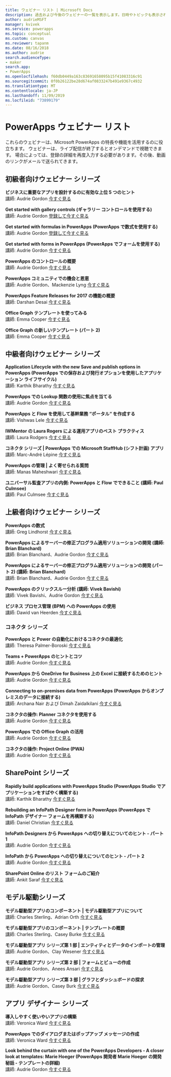 ```yaml
---
title: ウェビナー リスト | Microsoft Docs
description: 過去および今後のウェビナーの一覧を表示します。日時やトピックも表示されます。
author: audrieMSFT
manager: kvivek
ms.service: powerapps
ms.topic: conceptual
ms.custom: canvas
ms.reviewer: tapanm
ms.date: 08/16/2018
ms.author: audrie
search.audienceType:
- maker
search.app:
- PowerApps
ms.openlocfilehash: f60db0449a163c83691658095b15f41083316c91
ms.sourcegitcommit: 0f0b26122be28d674af0833247b491e9367c4932
ms.translationtype: MT
ms.contentlocale: ja-JP
ms.lasthandoff: 11/09/2019
ms.locfileid: "73899179"
---
```

# <a name="powerapps-webinar-listing"></a>PowerApps ウェビナー リスト #
これらのウェビナーは、Microsoft PowerApps の特長や機能を活用するのに役立ちます。 ウェビナーは、ライブ配信が終了するとオンデマンドで視聴できます。 場合によっては、登録の詳細を再度入力する必要があります。その後、動画のリンクがメールで送られてきます。 

## <a name="beginner-webinar-series"></a>初級者向けウェビナー シリーズ ##
**ビジネスに重要なアプリを設計するのに有効な上位 5 つのヒント**
<br>講師: Audrie Gordon [今すぐ見る](https://powerusers.microsoft.com/t5/Live-Events-and-Webinars/Top-5-tips-for-designing-and-building-PowerApps-that-mean/m-p/116843)

**Get started with gallery controls (ギャラリー コントロールを使用する)**
<br>講師: Audrie Gordon [登録して今すぐ見る](https://info.microsoft.com/US-EAD-WBNR-FY17-02Feb-28-GettingStartedwithPowerAppsGalleries300759_01Registration-ForminBody.html)

**Get started with formulas in PowerApps (PowerApps で数式を使用する)**
<br>講師: Audrie Gordon [登録して今すぐ見る](https://info.microsoft.com/US-EAD-WBNR-FY17-03Mar-14-GettingStartedwithPowerAppsFormulas300770_01Registration-ForminBody.html)

**Get started with forms in PowerApps (PowerApps でフォームを使用する)**
<br>講師: Audrie Gordon [今すぐ見る](https://powerusers.microsoft.com/t5/Live-Events-and-Webinars/Getting-Started-with-PowerApp-Forms/m-p/116842)

**PowerApps のコントロールの概要**
<br>講師: Audrie Gordon [今すぐ見る](https://powerusers.microsoft.com/t5/Live-Events-and-Webinars/Introduction-to-PowerApps-Controls/m-p/116844)

**PowerApps コミュニティでの機会と恩恵**
<br> 講師: Audrie Gordon、Mackenzie Lyng [今すぐ見る](https://powerusers.microsoft.com/t5/Live-Events-and-Webinars/PowerApps-Community-Opportunities-and-Rewards/m-p/116856)

**PowerApps Feature Releases for 2017 の機能の概要**
<br>講師: Darshan Desai [今すぐ見る](https://powerusers.microsoft.com/t5/Live-Events-and-Webinars/Overview-of-PowerApps-Feature-Releases-for-2017/m-p/116858)

**Office Graph テンプレートを使ってみる**
<br>講師: Emma Cooper [今すぐ見る](https://powerusers.microsoft.com/t5/Live-Events-and-Webinars/Getting-Started-New-Office-Graph-Templates-Part-1-by-Emma-Cooper/m-p/81860)

**Office Graph の新しいテンプレート (パート 2)**
<br>講師: Emma Cooper [今すぐ見る](https://powerusers.microsoft.com/t5/Live-Events-and-Webinars/Getting-Started-New-Office-Graph-Templates-Part-2-by-Emma-Cooper/m-p/116840)

## <a name="intermediate-webinar-series"></a>中級者向けウェビナー シリーズ ##
**Application Lifecycle with the new Save and publish options in PowerApps (PowerApps での保存および発行オプションを使用したアプリケーション ライフサイクル)**
<br>講師: Karthik Bharathy [今すぐ見る](https://powerusers.microsoft.com/t5/Live-Events-and-Webinars/Application-LIfecycle-with-the-new-Save-and-publish-options-in/m-p/116860)

**PowerApps での Lookup 関数の使用に焦点を当てる**
<br>講師: Audrie Gordon [今すぐ見る](https://powerusers.microsoft.com/t5/Live-Events-and-Webinars/PowerApps-Focus-on-Using-the-Lookup-Function/m-p/116866)

**PowerApps と Flow を使用して基幹業務 “ポータル“ を作成する**
<br>講師: Vishwas Lele [今すぐ見る](https://powerusers.microsoft.com/t5/Live-Events-and-Webinars/Using-PowerApps-and-Flow-to-create-Line-of-Business-portals-by/m-p/116869)

**IWMentor の Laura Rogers による運用アプリのベスト プラクティス**
<br>講師: Laura Rodgers [今すぐ見る](https://powerusers.microsoft.com/t5/Live-Events-and-Webinars/Laura-Rogers-from-IWMentor-Shares-Best-Practices-for-Production/m-p/116871)

**コネクタ シリーズ | PowerApps での Microsoft StaffHub (シフト計画) アプリ**
<br>講師: Marc-André Lépine [今すぐ見る](https://powerusers.microsoft.com/t5/Live-Events-and-Webinars/Connector-Series-Shift-Scheduling-Apps-with-PowerApps-StaffHub/m-p/122036)

**PowerApps の管理 | よく寄せられる質問**
<br>講師: Manas Maheshwari [今すぐ見る](https://powerusers.microsoft.com/t5/Live-Events-and-Webinars/PowerApps-Administration-FAQ/m-p/127369#M44)

**ユニバーサル監査アプリの内側: PowerApps と Flow でできること (講師: Paul Culmsee)**
<br>講師: Paul Culmsee [今すぐ見る](https://powerusers.microsoft.com/t5/Live-Events-and-Webinars/Inside-the-Universal-Audit-App-See-what-PowerApps-and-Flow-are/m-p/127370#M45)

## <a name="advanced-webinar-series"></a>上級者向けウェビナー シリーズ ##
**PowerApps の数式**
<br>講師: Greg Lindhorst [今すぐ見る](https://powerusers.microsoft.com/t5/Live-Events-and-Webinars/Deep-dive-on-formulas-by-Greg-Lindhorst/m-p/116899)

**PowerApps によるサーバーの修正プログラム適用ソリューションの開発 (講師: Brian Blanchard)**
<br>講師: Brian Blanchard、Audrie Gordon [今すぐ見る](https://powerusers.microsoft.com/t5/Live-Events-and-Webinars/Building-Server-Patching-Solutions-with-PowerApps-by-Brian/m-p/116901)

**PowerApps によるサーバーの修正プログラム適用ソリューションの開発 (パート 2) (講師: Brian Blanchard)**
<br>講師: Brian Blanchard、Audrie Gordon [今すぐ見る](https://powerusers.microsoft.com/t5/Live-Events-and-Webinars/Building-Server-Patching-Solutions-with-PowerApps-by-Brian/m-p/116902)

**PowerApps のクリックスルー分析 (講師: Vivek Bavishi)**
<br>講師: Vivek Bavishi、Audrie Gordon [今すぐ見る](https://powerusers.microsoft.com/t5/Live-Events-and-Webinars/Click-Through-PowerApps-Analytics-by-Vivek-Bavishi/m-p/116906)

 **ビジネス プロセス管理 (BPM) への PowerApps の使用**
<br>講師: Dawid van Heerden [今すぐ見る](https://powerusers.microsoft.com/t5/Live-Events-and-Webinars/Using-PowerApps-and-Flow-for-Business-Process-Management/m-p/116907)

### <a name="connector-series"></a>コネクタ シリーズ ###
**PowerApps と Power の自動化におけるコネクタの最適化**
<br>講師: Theresa Palmer-Boroski [今すぐ見る](https://powerusers.microsoft.com/t5/Live-Events-and-Webinars/Optimizing-Connectors-in-PowerApps-and-Microsoft-Flow-by-Theresa/m-p/116874)

**Teams + PowerApps のヒントとコツ**
<br>講師: Audrie Gordon [今すぐ見る](https://powerusers.microsoft.com/t5/Live-Events-and-Webinars/Teams-PowerApps-Tips-and-Tricks/m-p/116846)

**PowerApps から OneDrive for Business 上の Excel に接続するためのヒント**
<br>講師: Audrie Gordon [今すぐ見る](https://powerusers.microsoft.com/t5/Live-Events-and-Webinars/Pro-tips-for-connecting-to-Excel-from-PowerApps-by-Audrie-Gordon/m-p/116881)

**Connecting to on-premises data from PowerApps (PowerApps からオンプレミスのデータに接続する)**
<br>講師: Archana Nair および Dimah Zaidalkilani [今すぐ見る](https://powerusers.microsoft.com/t5/Live-Events-and-Webinars/Connecting-to-On-Premises-Data-from-PowerApps/m-p/116885)

**コネクタの操作: Planner コネクタを使用する**
<br> 講師: Audrie Gordon [今すぐ見る](https://powerusers.microsoft.com/t5/Live-Events-and-Webinars/Using-the-Planner-Connector/m-p/116886)

**PowerApps での Office Graph の活用**
<br>講師: Audrie Gordon [今すぐ見る](https://powerusers.microsoft.com/t5/Live-Events-and-Webinars/The-Power-of-Office-Graph-with-PowerApps/m-p/116888)

**コネクタの操作: Project Online (PWA)**
<br>講師: Audrie Gordon [今すぐ見る](https://powerusers.microsoft.com/t5/Live-Events-and-Webinars/Connecting-to-Project-Online-PWA/m-p/116889)

## <a name="sharepoint-series"></a>SharePoint シリーズ ##
**Rapidly build applications with PowerApps Studio (PowerApps Studio でアプリケーションをすばやく構築する)**
<br>講師: Karthik Bharathy [今すぐ見る](https://powerusers.microsoft.com/t5/Live-Events-and-Webinars/Rapidly-build-applications-with-PowerApps-Studio/m-p/116849)

**Rebuilding an InfoPath Designer form in PowerApps (PowerApps で InfoPath デザイナー フォームを再構築する)**
<br>講師: Daniel Christian [今すぐ見る](https://powerusers.microsoft.com/t5/Live-Events-and-Webinars/Rebuilding-an-InfoPath-Designer-Form/m-p/116909)

**InfoPath Designers から PowerApps への切り替えについてのヒント - パート 1**
<br>講師: Audrie Gordon [今すぐ見る](https://powerusers.microsoft.com/t5/Live-Events-and-Webinars/Tips-for-InfoPath-Designers-Transitioning-to-PowerApps-Part-1/m-p/116910)

**InfoPath から PowerApps への切り替えについてのヒント - パート 2**
<br>講師: Audrie Gordon [今すぐ見る](https://powerusers.microsoft.com/t5/Live-Events-and-Webinars/Tips-for-InfoPath-Designers-Transitioning-to-PowerApps-Part-2/m-p/116912)

**SharePoint Online のリスト フォームのご紹介**
<br>講師: Ankit Saraf [今すぐ見る](https://powerusers.microsoft.com/t5/Live-Events-and-Webinars/Introducing-List-Forms-in-SharePoint-Online/m-p/116916)

## <a name="model-driven-series"></a>モデル駆動シリーズ ##
**モデル駆動型アプリのコンポーネント | モデル駆動型アプリについて**
<br>講師: Charles Sterling、Adrian Orth [今すぐ見る](https://powerusers.microsoft.com/t5/Live-Events-and-Webinars/Model-Driven-App-Series-Introduction-to-Model-Driven-Apps/m-p/116820)

**モデル駆動型アプリのコンポーネント | テンプレートの概要**
<br>講師: Charles Sterling、Casey Burke [今すぐ見る](https://powerusers.microsoft.com/t5/Live-Events-and-Webinars/Understanding-Model-Driven-App-Templates/m-p/116833)

**モデル駆動型アプリ シリーズ第 1 部 | エンティティとデータのインポートの管理**
<br>講師: Audrie Gordon、Clay Wesener [今すぐ見る](https://powerusers.microsoft.com/t5/Live-Events-and-Webinars/Model-Driven-App-Components-Part-1-Managing-Entities-and-Data/m-p/116837)

**モデル駆動型アプリ シリーズ第 2 部 | フォームとビューの作成**
<br>講師: Audrie Gordon、Anees Ansari [今すぐ見る](https://powerusers.microsoft.com/t5/Live-Events-and-Webinars/Model-Driven-App-Components-Part-2-Creating-Forms-and-Views-with/m-p/116838)

**モデル駆動型アプリ シリーズ第 3 部 | グラフとダッシュボードの探求**
<br>講師: Audrie Gordon、Casey Burk [今すぐ見る](https://powerusers.microsoft.com/t5/Live-Events-and-Webinars/Model-Driven-App-Components-Part-3-Exploring-Charts-and/m-p/119732)

## <a name="app-designer-series"></a>アプリ デザイナー シリーズ ##
**導入しやすく使いやいアプリの構築**
<br>講師: Veronica Ward [今すぐ見る](https://powerusers.microsoft.com/t5/Live-Events-and-Webinars/Building-Apps-for-Adoption-and-Usability-with-Veronica-Ward/m-p/117625#M38)

**PowerApps でのダイアログまたはポップアップ メッセージの作成**
<br>講師: Veronica Ward [今すぐ見る](https://powerusers.microsoft.com/t5/Live-Events-and-Webinars/Building-Dialogs-in-PowerApps-by-Veronica-Ward/m-p/117627#M39)

**Look behind the curtain with one of the PowerApps Developers - A closer look at templates: Marie Hoeger (PowerApps 開発者 Marie Hoeger の開発秘話 - テンプレートの詳細)**
<br>講師: Audrie Gordon [今すぐ見る](https://powerusers.microsoft.com/t5/Live-Events-and-Webinars/Developer-Intro-and-Discussing-Templates/m-p/116848)
